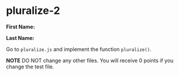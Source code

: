 # pluralize-2

**First Name:**

**Last Name:**

Go to `pluralize.js` and implement the function `pluralize()`. 

**NOTE** DO NOT change any other files. You will receive 0 points if you change the test file.
